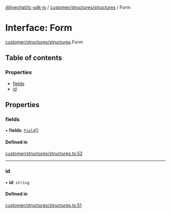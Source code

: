 [@livechat/lc-sdk-js](../README.md) / [customer/structures/structures](../modules/customer_structures_structures.md) / Form

# Interface: Form

[customer/structures/structures](../modules/customer_structures_structures.md).Form

## Table of contents

### Properties

- [fields](customer_structures_structures.Form.md#fields)
- [id](customer_structures_structures.Form.md#id)

## Properties

### fields

• **fields**: [`Field`](customer_structures_structures.Field.md)[]

#### Defined in

[customer/structures/structures.ts:52](https://github.com/livechat/lc-sdk-js/blob/25e113d/src/customer/structures/structures.ts#L52)

___

### id

• **id**: `string`

#### Defined in

[customer/structures/structures.ts:51](https://github.com/livechat/lc-sdk-js/blob/25e113d/src/customer/structures/structures.ts#L51)
